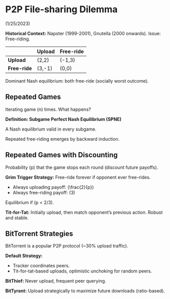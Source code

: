 # P2P File-sharing Dilemma
(1/25/2023)

**Historical Context:** Napster (1999-2001), Gnutella (2000 onwards). Issue: Free-riding.

|            | Upload | Free-ride |
|------------|--------|-----------|
| **Upload** | (2,2)  | (-1,3)    |
| **Free-ride** | (3,-1) | (0,0)     |

Dominant Nash equilibrium: both free-ride (socially worst outcome).

## Repeated Games

Iterating game \(n\) times. What happens?

<div class="definition" markdown="1">
<strong>Definition: Subgame Perfect Nash Equilibrium (SPNE)</strong>

A Nash equilibrium valid in every subgame.
</div>

Repeated free-riding emerges by backward induction.

## Repeated Games with Discounting

Probability \(p\) that the game stops each round (discount future payoffs).

**Grim Trigger Strategy:** Free-ride forever if opponent ever free-rides.

- Always uploading payoff: \(\frac{2}{p}\)
- Always free-riding payoff: \(3\)

Equilibrium if \(p < 2/3\).

**Tit-for-Tat:** Initially upload, then match opponent’s previous action. Robust and stable.

## BitTorrent Strategies

BitTorrent is a popular P2P protocol (~30% upload traffic).

**Default Strategy:**
- Tracker coordinates peers.
- Tit-for-tat-based uploads, optimistic unchoking for random peers.

**BitThief:** Never upload, frequent peer querying.

**BitTyrant:** Upload strategically to maximize future downloads (ratio-based).

